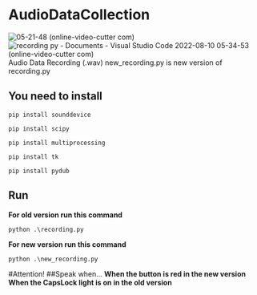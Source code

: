 # AudioDataCollection
![05-21-48 (online-video-cutter com)](https://user-images.githubusercontent.com/76138383/183791043-4c269913-1ab6-46b4-bf2c-db440d5efd2b.gif)
![recording py - Documents - Visual Studio Code 2022-08-10 05-34-53 (online-video-cutter com)](https://user-images.githubusercontent.com/76138383/183791659-4d40eeb6-bf22-4a21-9dbd-ad39721eaa6a.gif)
Audio Data Recording (.wav)
new_recording.py is new version of recording.py

## You need to install

```
pip install sounddevice

pip install scipy

pip install multiprocessing

pip install tk

pip install pydub
```
## Run
**For old version run this command**
``` 
python .\recording.py
```
**For new version run this command**
```
python .\new_recording.py
```


#Attention! 
##Speak when... 
**When the button is red in the new version**
**When the CapsLock light is on in the old version**
